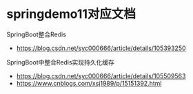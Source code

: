 # springdemo11对应文档
SpringBoot整合Redis
- https://blog.csdn.net/syc000666/article/details/105393250

SpringBoot中整合Redis实现持久化缓存
- https://blog.csdn.net/syc000666/article/details/105509563
- https://www.cnblogs.com/xsj1989/p/15151392.html